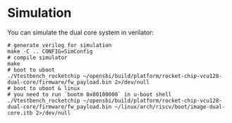 # Simulation

You can simulate the dual core system in verilator:

```shell
# generate verilog for simulation
make -C .. CONFIG=SimConfig
# compile simulator
make
# boot to uboot
./Vtestbench_rocketchip ~/opensbi/build/platform/rocket-chip-vcu128-dual-core/firmware/fw_payload.bin 2>/dev/null
# boot to uboot & linux
# you need to run `bootm 0x80100000` in u-boot shell
./Vtestbench_rocketchip ~/opensbi/build/platform/rocket-chip-vcu128-dual-core/firmware/fw_payload.bin ~/linux/arch/riscv/boot/image-dual-core.itb 2>/dev/null
```
